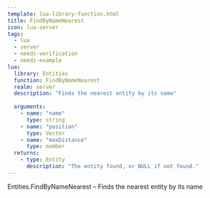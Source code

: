 ```yaml
---
template: lua-library-function.html
title: FindByNameNearest
icon: lua-server
tags:
  - lua
  - server
  - needs-verification
  - needs-example
lua:
  library: Entities
  function: FindByNameNearest
  realm: server
  description: "Finds the nearest entity by its name"
  
  arguments:
    - name: "name"
      type: string
    - name: "position"
      type: Vector
    - name: "maxDistance"
      type: number
  returns:
    - type: Entity
      description: "The entity found, or NULL if not found."
---
```


<div class="lua__search__keywords">
Entities.FindByNameNearest &#x2013; Finds the nearest entity by its name
</div>
